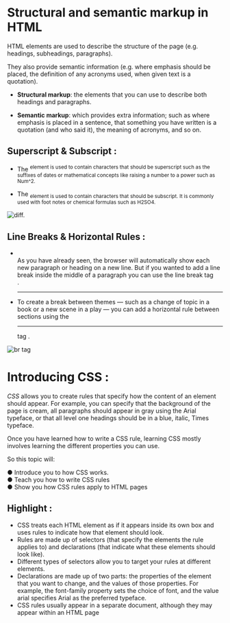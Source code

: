 # Structural and semantic markup in HTML


HTML elements are used to describe the structure of  the page (e.g. headings, subheadings, paragraphs).

  They also provide semantic information (e.g. where  emphasis should be placed, the definition of any acronyms used, when given text is a quotation).

* **Structural markup**: the elements that you can use to 
describe both headings and paragraphs.  

* **Semantic markup**: which provides extra information; such 
as where emphasis is placed in a sentence, that something 
you have written is a quotation (and who said it), the 
meaning of acronyms, and so on.  

## Superscript & Subscript :
* **<sup>**
The <sup> element is used to contain characters that should be superscript such as the suffixes of dates or mathematical concepts like raising a number to a power such as Num^2.  

* **<sub>**
The <sub> element is used to contain characters that should be subscript. It is commonly used with foot notes or chemical formulas such as H2SO4.

![diff.](https://www.roseindia.net/tutorialfiles/26927.Sub&Sup_TagPick.gif)  

## Line Breaks & Horizontal Rules :  

* **<br />** As you have already seen, the browser will automatically show each new paragraph or heading on a new line. But if you wanted to add a line break inside the middle of a paragraph you can use the line break tag *<br />* .  

* **<hr />** To create a break between themes — such as a change of topic in a book or a new scene in a play — you can add a horizontal rule between sections using the *<hr />* tag .  

![br tag](https://images.slideplayer.com/22/6409318/slides/slide_3.jpg)  


# Introducing CSS :  
*CSS* allows you to create rules that specify how the content of an element should appear. For example, you can specify that  the background of the page is cream, all paragraphs should appear in gray using the Arial typeface, or that all level one  headings should be in a blue, italic, Times typeface.

Once you have learned how to write a CSS rule, learning CSS mostly involves learning the different properties you can use. 

So this topic will:  

● Introduce you to how CSS works.  
● Teach you how to write CSS rules  
● Show you how CSS rules apply to HTML pages  


## Highlight :
* CSS treats each HTML element as if it appears inside its own box and uses rules to indicate how that element should look.
* Rules are made up of selectors (that specify the elements the rule applies to) and declarations (that indicate what these elements should look like).
* Different types of selectors allow you to target your rules at different elements.
* Declarations are made up of two parts: the properties of the element that you want to change, and the values of those properties. For example, the font-family property sets the choice of font, and the value arial specifies Arial as the preferred typeface.
* CSS rules usually appear in a separate document, although they may appear within an HTML page



